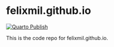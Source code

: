 # felixmil.github.io

<!-- badges: start -->
[![Quarto Publish](https://github.com/Felixmil/felixmil.github.io/actions/workflows/quarto-publish.yml/badge.svg)](https://github.com/Felixmil/felixmil.github.io/actions/workflows/quarto-publish.yml)
<!-- badges: end -->

This is the code repo for felixmil.github.io.

